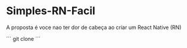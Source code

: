 # Simples-RN-Facil
A proposta é voce nao ter dor de cabeça ao criar um React Native (RN)


´´´
git clone 
´´´
